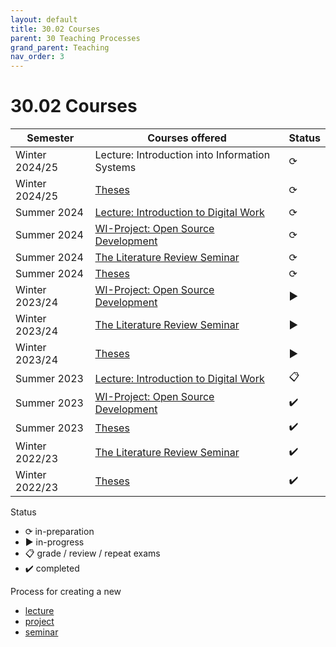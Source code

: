 ```yaml
---
layout: default
title: 30.02 Courses
parent: 30 Teaching Processes
grand_parent: Teaching
nav_order: 3
---
```


# 30.02 Courses

**Semester** | **Courses offered** | **Status** |
--- | --- | --- |
Winter 2024/25 | Lecture: Introduction into Information Systems | ⟳ |
Winter 2024/25 | [Theses](../35_theses.html) | ⟳ |
Summer 2024 | [Lecture: Introduction to Digital Work](../32_lectures/32.02.idw-ss24.html) | ⟳ |
Summer 2024 | [WI-Project: Open Source Development](../33_projects/33.03.osd-ss24.html) | ⟳ |
Summer 2024 | [The Literature Review Seminar](../34_seminars/34.03.lrsem-ss24.html) | ⟳ |
Summer 2024 | [Theses](../35_theses.html) | ⟳ |
Winter 2023/24 | [WI-Project: Open Source Development](../33_projects/33.02.osd-ws23-24.html) | ▶ |
Winter 2023/24 | [The Literature Review Seminar](../34_seminars/34.02.lrsem-ws23-24.html) | ▶ |
Winter 2023/24 | [Theses](../35_theses.html) | ▶ |
Summer 2023 | [Lecture: Introduction to Digital Work](../32_lectures/32.01.idw-ss23.html) | 📋 |
Summer 2023 | [WI-Project: Open Source Development](../33_projects/33.01.osd-ss23.html) | ✔️ |
Summer 2023 | [Theses](../35_theses.html) | ✔️ |
Winter 2022/23 | [The Literature Review Seminar](../34_seminars/34.01.lrsem-ws22-23.html) | ✔️ |
Winter 2022/23 | [Theses](../35_theses.html) | ✔️ |

Status

- ⟳ in-preparation
- ▶ in-progress
- 📋 grade / review / repeat exams
- ✔️ completed

Process for creating a new

- [lecture](30.10.lecture.html)
- [project](30.12.projects.html)
- [seminar](30.11.seminars.html)

